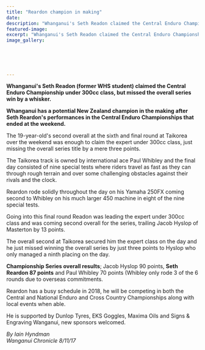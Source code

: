 ```yaml
---
title: "Reardon champion in making"
date: 
description: "Whanganui's Seth Readon claimed the Central Enduro Championship under 300cc class, but missed the overall series win by a whisker..."
featured-image: 
excerpt: "Whanganui's Seth Readon claimed the Central Enduro Championship under 300cc class, but missed the overall series win by a whisker."
image_gallery:
    
    
    
    
    
---
```


<p><strong>Whanganui's Seth Readon (former WHS student) claimed the Central Enduro Championship under 300cc class, but missed the overall series win by a whisker.</strong></p>
<p class="element element-paragraph"><strong>Whanganui has a potential New Zealand champion in the making after Seth Reardon's performances in the Central Enduro Championships that ended at the weekend.</strong></p>
<p class="element element-paragraph">The 19-year-old's second overall at the sixth and final round at Taikorea over the weekend was enough to claim the expert under 300cc class, just missing the overall series title by a mere three points.</p>
<p class="element element-paragraph">The Taikorea track is owned by international ace Paul Whibley and the final day consisted of nine special tests where riders travel as fast as they can through rough terrain and over some challenging obstacles against their rivals and the clock.</p>
<p class="element element-paragraph">Reardon rode solidly throughout the day on his Yamaha 250FX coming second to Whibley on his much larger 450 machine in eight of the nine special tests.</p>
<p class="element element-paragraph">Going into this final round Readon was leading the expert under 300cc class and was coming second overall for the series, trailing Jacob Hyslop of Masterton by 13 points.</p>
<p class="element element-paragraph">The overall second at Taikorea secured him the expert class on the day and he just missed winning the overall series by just three points to Hyslop who only managed a ninth placing on the day.</p>
<p class="element element-paragraph"><strong>Championship Series overall results</strong>; Jacob Hyslop 90 points, <strong>Seth Reardon 87 points</strong> and Paul Whibley 70 points (Whibley only rode 3 of the 6 rounds due to overseas commitments.</p>
<p class="element element-paragraph">Reardon has a busy schedule in 2018, he will be competing in both the Central and National Enduro and Cross Country Championships along with local events when able.</p>
<p class="element element-paragraph">He is supported by Dunlop Tyres, EKS Goggles, Maxima Oils and Signs &amp; Engraving Wanganui, new sponsors welcomed.</p>
<p><em>By&nbsp;Iain Hyndman<br />Wanganui Chronicle 8/11/17</em></p>


